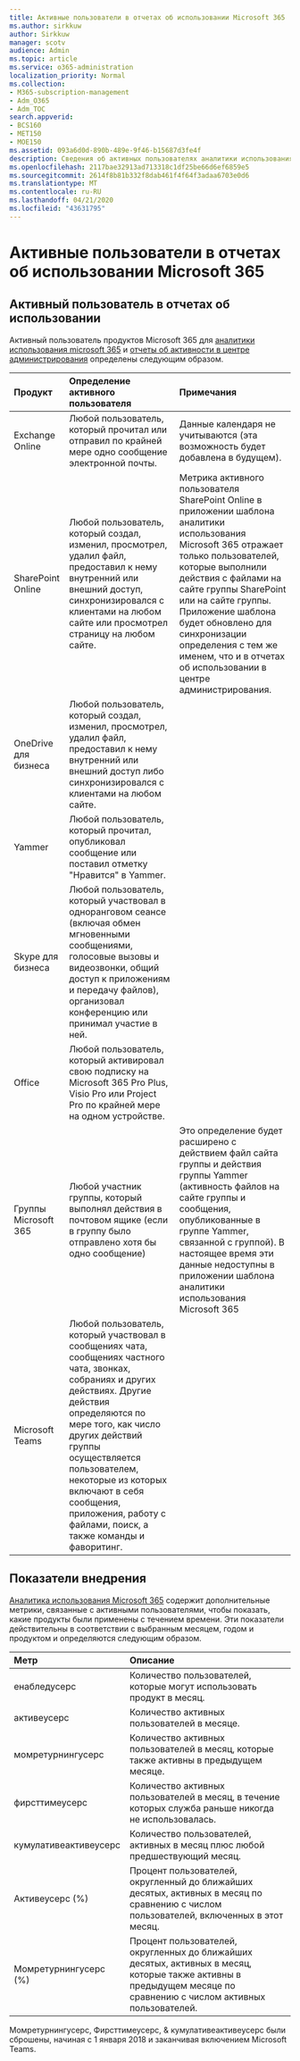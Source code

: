 ```yaml
---
title: Активные пользователи в отчетах об использовании Microsoft 365
ms.author: sirkkuw
author: Sirkkuw
manager: scotv
audience: Admin
ms.topic: article
ms.service: o365-administration
localization_priority: Normal
ms.collection:
- M365-subscription-management
- Adm_O365
- Adm_TOC
search.appverid:
- BCS160
- MET150
- MOE150
ms.assetid: 093a6d0d-890b-489e-9f46-b15687d3fe4f
description: Сведения об активных пользователях аналитики использования Microsoft 365, отчетах об активности и метриках внедрения.
ms.openlocfilehash: 2117bae32913ad713318c1df25be66d6ef6859e5
ms.sourcegitcommit: 2614f8b81b332f8dab461f4f64f3adaa6703e0d6
ms.translationtype: MT
ms.contentlocale: ru-RU
ms.lasthandoff: 04/21/2020
ms.locfileid: "43631795"
---
```

# <a name="active-user-in-microsoft-365-usage-reports"></a>Активные пользователи в отчетах об использовании Microsoft 365

## <a name="active-user-in-usage-reports"></a>Активный пользователь в отчетах об использовании

Активный пользователь продуктов Microsoft 365 для [аналитики использования microsoft 365](usage-analytics.md) и [отчеты об активности в центре администрирования](../activity-reports/activity-reports.md) определены следующим образом. 
  
|**Продукт**|**Определение активного пользователя**|**Примечания**|
|:-----|:-----|:-----|
|Exchange Online  <br/> |Любой пользователь, который прочитал или отправил по крайней мере одно сообщение электронной почты.  <br/> |Данные календаря не учитываются (эта возможность будет добавлена в будущем).  <br/> |
|SharePoint Online  <br/> |Любой пользователь, который создал, изменил, просмотрел, удалил файл, предоставил к нему внутренний или внешний доступ, синхронизировался с клиентами на любом сайте или просмотрел страницу на любом сайте.  <br/> |Метрика активного пользователя SharePoint Online в приложении шаблона аналитики использования Microsoft 365 отражает только пользователей, которые выполнили действия с файлами на сайте группы SharePoint или на сайте группы. Приложение шаблона будет обновлено для синхронизации определения с тем же именем, что и в отчетах об использовании в центре администрирования.  <br/> |
|OneDrive для бизнеса  <br/> |Любой пользователь, который создал, изменил, просмотрел, удалил файл, предоставил к нему внутренний или внешний доступ либо синхронизировался с клиентами на любом сайте.  <br/> ||
|Yammer  <br/> |Любой пользователь, который прочитал, опубликовал сообщение или поставил отметку "Нравится" в Yammer.  <br/> ||
|Skype для бизнеса  <br/> |Любой пользователь, который участвовал в одноранговом сеансе (включая обмен мгновенными сообщениями, голосовые вызовы и видеозвонки, общий доступ к приложениям и передачу файлов), организовал конференцию или принимал участие в ней.  <br/> ||
|Office  <br/> |Любой пользователь, который активировал свою подписку на Microsoft 365 Pro Plus, Visio Pro или Project Pro по крайней мере на одном устройстве.  <br/> ||
|Группы Microsoft 365  <br/> |Любой участник группы, который выполнял действия в почтовом ящике (если в группу было отправлено хотя бы одно сообщение)  <br/> |Это определение будет расширено с действием файл сайта группы и действия группы Yammer (активность файлов на сайте группы и сообщения, опубликованные в группе Yammer, связанной с группой). В настоящее время эти данные недоступны в приложении шаблона аналитики использования Microsoft 365  <br/> |
|Microsoft Teams  <br/> |Любой пользователь, который участвовал в сообщениях чата, сообщениях частного чата, звонках, собраниях и других действиях. Другие действия определяются по мере того, как число других действий группы осуществляется пользователем, некоторые из которых включают в себя сообщения, приложения, работу с файлами, поиск, а также команды и фаворитинг.  <br/> ||
   
## <a name="adoption-metrics"></a>Показатели внедрения

[Аналитика использования Microsoft 365](usage-analytics.md) содержит дополнительные метрики, связанные с активными пользователями, чтобы показать, какие продукты были применены с течением времени. Эти показатели действительны в соответствии с выбранным месяцем, годом и продуктом и определяются следующим образом. 
  
|**Метр**|**Описание**|
|:-----|:-----|
|енабледусерс  <br/> |Количество пользователей, которые могут использовать продукт в месяц.  <br/> |
|активеусерс  <br/> |Количество активных пользователей в месяце.  <br/> |
|момретурнингусерс  <br/> |Количество активных пользователей в месяц, которые также активны в предыдущем месяце.  <br/> |
|фирсттимеусерс  <br/> |Количество активных пользователей в месяц, в течение которых служба раньше никогда не использовалась.  <br/> |
|кумулативеактивеусерс  <br/> |Количество пользователей, активных в месяц плюс любой предшествующий месяц.  <br/> |
|Активеусерс (%)  <br/> |Процент пользователей, округленный до ближайших десятых, активных в месяц по сравнению с числом пользователей, включенных в этот месяц.  <br/> |
|Момретурнингусерс (%)  <br/> |Процент пользователей, округленных до ближайших десятых, активных в месяц, которые также активны в предыдущем месяце по сравнению с числом активных пользователей.  <br/> |
   
Момретурнингусерс, Фирсттимеусерс, &amp; кумулативеактивеусерс были сброшены, начиная с 1 января 2018 и заканчивая включением Microsoft Teams.
  
